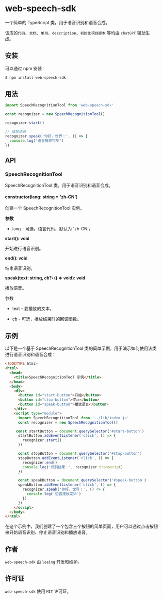 # web-speech-sdk

一个简单的 TypeScript 类，用于语音识别和语音合成。

该库的`代码`、`文档`、`单测`、`description`、`初始化项目脚本` 等均由 `chatGPT` 辅助生成。


## 安装

可以通过 npm 安装：

```sh
$ npm install web-speech-sdk
```

## 用法

```js
import SpeechRecognitionTool from 'web-speech-sdk'

const recognizer = new SpeechRecognitionTool()

recognizer.start()

// 播放语音
recognizer.speak('你好，世界！', () => {
  console.log('语音播放完毕')
})
```

## API

### SpeechRecognitionTool

SpeechRecognitionTool 类，用于语音识别和语音合成。


#### constructor(lang: string = 'zh-CN')

创建一个 SpeechRecognitionTool 实例。


**参数**


- lang - 可选，语言代码，默认为 'zh-CN'。


**start(): void**

开始进行语音识别。


**end(): void**

结束语音识别。


**speak(text: string, cb?: () => void): void**

播放语音。


参数


- text - 要播放的文本。

- cb - 可选，播放结束时的回调函数。


## 示例


以下是一个基于 SpeechRecognitionTool 类的简单示例，用于演示如何使用该类进行语音识别和语音合成：

```html
<!DOCTYPE html>
<html>
  <head>
    <title>SpeechRecognitionTool 示例</title>
  </head>
  <body>
    <div>
      <button id="start-button">开始</button>
      <button id="stop-button">停止</button>
      <button id="speak-button">播放语音</button>
    </div>
    <script type="module">
      import SpeechRecognitionTool from '../lib/index.js'
      const recognizer = new SpeechRecognitionTool()

     const startButton = document.querySelector('#start-button')
      startButton.addEventListener('click', () => {
        recognizer.start()
      })

      const stopButton = document.querySelector('#stop-button')
      stopButton.addEventListener('click', () => {
        recognizer.end()
        console.log('识别结果：', recognizer.transcript)
      })

      const speakButton = document.querySelector('#speak-button')
      speakButton.addEventListener('click', () => {
        recognizer.speak('你好，世界！', () => {
          console.log('语音播放完毕')
        })
      })
    </script>
  </body>
</html>
```

在这个示例中，我们创建了一个包含三个按钮的简单页面，用户可以通过点击按钮来开始语音识别、停止语音识别和播放语音。


## 作者

`web-speech-sdk` 由 `leeing` 开发和维护。


## 许可证

`web-speech-sdk` 使用 `MIT` 许可证。